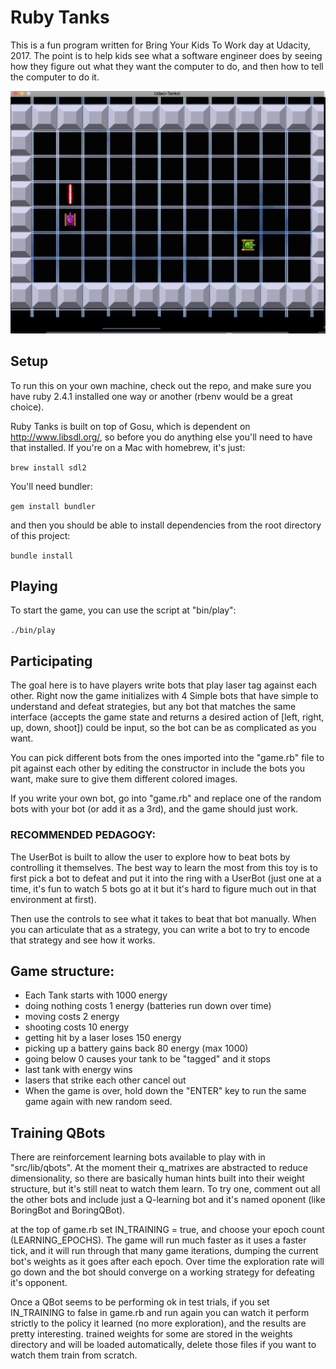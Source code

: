 # Ruby Tanks

This is a fun program written for Bring Your Kids To Work day
at Udacity, 2017.  The point is to help kids see what a software engineer
does by seeing how they figure out what they want the computer to do,
and then how to tell the computer to do it.

![UdaciTanks](/assets/ruby-tanks.png)

## Setup

To run this on your own machine, check out the repo, and make sure
you have ruby 2.4.1 installed one way or another (rbenv would be a great
  choice).

Ruby Tanks is built on top of Gosu, which is dependent on http://www.libsdl.org/,
so before you do anything else you'll need to have that installed. If you're
on a Mac with homebrew, it's just:

`brew install sdl2`

You'll need bundler:

`gem install bundler`

and then you should be able to install dependencies from the root directory
of this project:

`bundle install`

## Playing

To start the game, you can use the script at "bin/play":

`./bin/play`

## Participating

The goal here is to have players write bots that play laser tag against each other.
Right now the game initializes with 4 Simple bots that
have simple to understand and defeat strategies,
but any bot that matches the same interface (accepts
  the game state and returns a desired action of [left, right, up, down, shoot])
could be input, so the bot can be as complicated as you want.

You can pick different bots from the ones
imported into the "game.rb" file to pit against
each other by editing the constructor in include the
bots you want, make sure to give them different
colored images.

If you write your own bot, go into "game.rb" and replace one of the random
bots with your bot (or add it as a 3rd), and the game should just work.

### RECOMMENDED PEDAGOGY:

The UserBot is built to allow the user to explore
how to beat bots by controlling it themselves.  The
best way to learn the most from this toy is to first
pick a bot to defeat and put it into the ring with
a UserBot (just one at a time, it's fun to watch 5 bots go at it
but it's hard to figure much out in that environment at first).

Then use the controls to see what it takes
to beat that bot manually.  When you can articulate
that as a strategy, you can write a bot to try to
encode that strategy and see how it works.

## Game structure:

* Each Tank starts with 1000 energy
* doing nothing costs 1 energy (batteries run down over time)
* moving costs 2 energy
* shooting costs 10 energy
* getting hit by a laser loses 150 energy
* picking up a battery gains back 80 energy (max 1000)
* going below 0 causes your tank to be "tagged" and it stops
* last tank with energy wins
* lasers that strike each other cancel out
* When the game is over, hold down the "ENTER" key to run the same game again with new random seed.

## Training QBots

There are reinforcement learning bots available to play with in "src/lib/qbots".
At the moment their q_matrixes are abstracted to reduce dimensionality, so
there are basically human hints built into their weight structure, but it's
still neat to watch them learn.  To try one, comment out all the other bots
and include just a Q-learning bot and it's named oponent (like BoringBot and BoringQBot).

at the top of game.rb set IN_TRAINING = true, and choose your epoch count (LEARNING_EPOCHS).  The
game will run much faster as it uses a faster tick, and it will run through that many game
iterations, dumping the current bot's weights as it goes after each epoch.  Over time
the exploration rate will go down and the bot should converge on a working strategy
for defeating it's opponent.

Once a QBot seems to be performing ok in test trials, if you set IN_TRAINING to false
in game.rb and run again you can watch it perform strictly to the policy it learned
(no more exploration), and the results are pretty interesting.  trained weights
for some are stored in the weights directory and will be loaded automatically, delete
those files if you want to watch them train from scratch.

